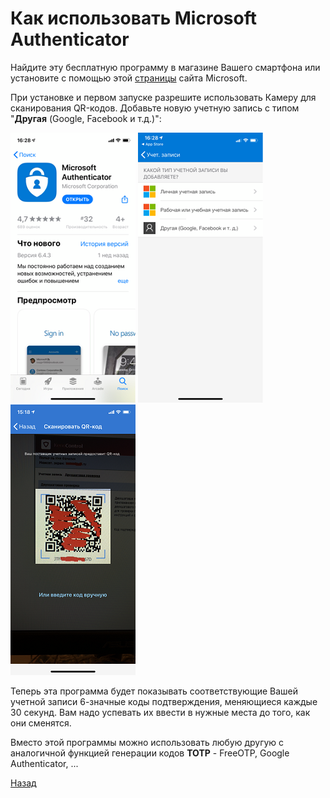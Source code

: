 ---
---
# Как использовать Microsoft Authenticator

Найдите эту бесплатную программу в магазине Вашего смартфона или установите с помощью этой [страницы][download] сайта Microsoft.

При установке и первом запуске разрешите использовать Камеру для сканирования QR-кодов. Добавьте новую учетную запись с типом "**Другая** (Google, Facebook и т.д.)":

![1] ![2] ![3]

Теперь эта программа будет показывать соответствующие Вашей учетной записи 6-значные коды подтверждения, меняющиеся каждые 30 секунд. Вам надо успевать их ввести в нужные места до того, как они сменятся.

Вместо этой программы можно использовать любую другую с аналогичной функцией генерации кодов **TOTP** - FreeOTP, Google Authenticator, ...

[Назад][back]

[download]: https://www.microsoft.com/ru-ru/account/authenticator "Microsoft Authenticator"
[back]: /vpn "Основная инструкция"

[1]: /assets/img/auth1.png "Установить"
[2]: /assets/img/auth2.png "Добавить запись"
[3]: /assets/img/auth3.png "Сканировать QR-код"
